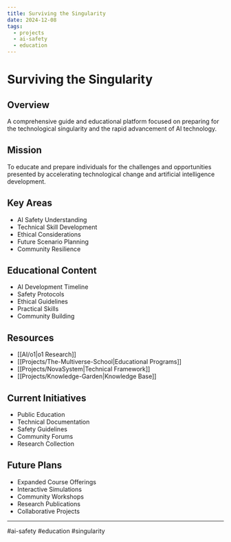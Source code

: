 ```yaml
---
title: Surviving the Singularity
date: 2024-12-08
tags:
  - projects
  - ai-safety
  - education
---
```


# Surviving the Singularity

## Overview
A comprehensive guide and educational platform focused on preparing for the technological singularity and the rapid advancement of AI technology.

## Mission
To educate and prepare individuals for the challenges and opportunities presented by accelerating technological change and artificial intelligence development.

## Key Areas
- AI Safety Understanding
- Technical Skill Development
- Ethical Considerations
- Future Scenario Planning
- Community Resilience

## Educational Content
- AI Development Timeline
- Safety Protocols
- Ethical Guidelines
- Practical Skills
- Community Building

## Resources
- [[AI/o1|o1 Research]]
- [[Projects/The-Multiverse-School|Educational Programs]]
- [[Projects/NovaSystem|Technical Framework]]
- [[Projects/Knowledge-Garden|Knowledge Base]]

## Current Initiatives
- Public Education
- Technical Documentation
- Safety Guidelines
- Community Forums
- Research Collection

## Future Plans
- Expanded Course Offerings
- Interactive Simulations
- Community Workshops
- Research Publications
- Collaborative Projects

---

#ai-safety #education #singularity
